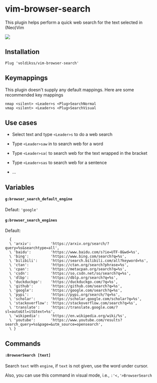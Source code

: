 # vim-browser-search

This plugin helps perform a quick web search for the text selected in (Neo)Vim

![](https://user-images.githubusercontent.com/20282795/100518567-4f189580-31cd-11eb-91f1-4d9e70f5aa0a.png)

## Installation

```vim
Plug 'voldikss/vim-browser-search'
```

## Keymappings

This plugin doesn't supply any default mappings. Here are some recommended key mappings

```vim
nmap <silent> <Leader>s <Plug>SearchNormal
vmap <silent> <Leader>s <Plug>SearchVisual
```

## Use cases

- Select text and type `<Leader>s` to do a web search

- Type `<Leader>saw` in to search web for a word

- Type `<Leader>sa(` to search web for the text wrapped in the bracket

- Type `<Leader>sas` to search web for a sentence

- ...

## Variables

#### **`g:browser_search_default_engine`**

Defaut: `'google'`

#### **`g:browser_search_engines`**

Default:

```vim
  {
  \ 'arxiv':         'https://arxiv.org/search/?query=%s&searchtype=all',
  \ 'baidu':         'https://www.baidu.com/s?ie=UTF-8&wd=%s',
  \ 'bing':          'https://www.bing.com/search?q=%s',
  \ 'bilibili':      'https://search.bilibili.com/all?keyword=%s',
  \ 'ctan':          'https://ctan.org/search?phrase=%s',
  \ 'cpan':          'https://metacpan.org/search?q=%s',
  \ 'csdn':          'https://so.csdn.net/so/search?q=%s',
  \ 'dlbp':          'https://dblp.org/search?q=%s',
  \ 'duckduckgo':    'https://duckduckgo.com/?q=%s',
  \ 'github':        'https://github.com/search?q=%s',
  \ 'google':        'https://google.com/search?q=%s',
  \ 'pypi':          'https://pypi.org/search/?q=%s',
  \ 'scholar':       'https://scholar.google.com/scholar?q=%s',
  \ 'stackoverflow': 'https://stackoverflow.com/search?q=%s',
  \ 'translate':     'https://translate.google.com/?sl=auto&tl=it&text=%s',
  \ 'wikipedia':     'https://en.wikipedia.org/wiki/%s',
  \ 'youtube':       'https://www.youtube.com/results?search_query=%s&page=&utm_source=opensearch',
  \ }
```

## Commands

#### `:BrowserSearch [text]`

Search `text` with `engine`, if `text` is not given, use the word under
cursor.

Also, you can use this command in visual mode, i.e., `:'<,'>BrowserSearch`
